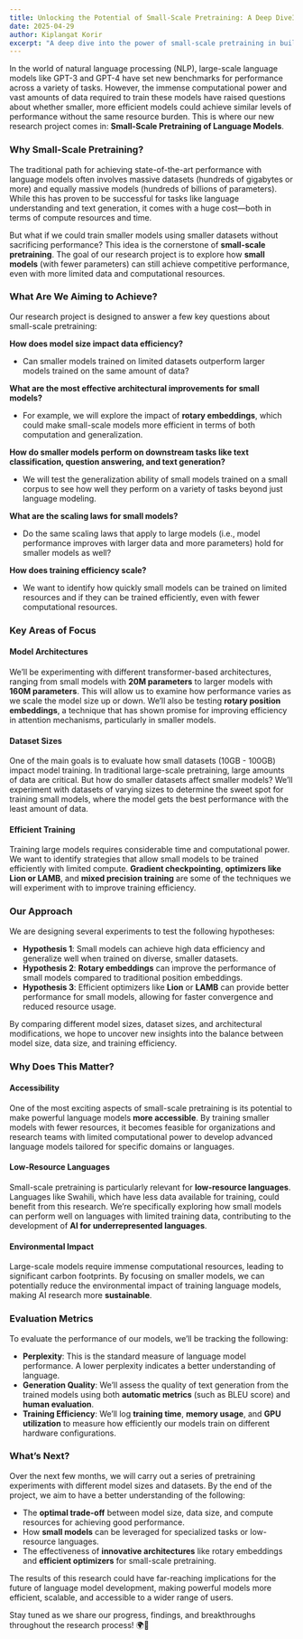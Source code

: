 ```yaml
---
title: Unlocking the Potential of Small-Scale Pretraining: A Deep DiveInto Efficient Language Models
date: 2025-04-29
author: Kiplangat Korir
excerpt: "A deep dive into the power of small-scale pretraining in building efficient language models, highlighting how even limited resources can drive innovation and accessibility."
---
```


In the world of natural language processing (NLP), large-scale language models like GPT-3 and GPT-4 have set new benchmarks for performance across a variety of tasks. However, the immense computational power and vast amounts of data required to train these models have raised questions about whether smaller, more efficient models could achieve similar levels of performance without the same resource burden. This is where our new research project comes in: **Small-Scale Pretraining of Language Models**.

### Why Small-Scale Pretraining?

The traditional path for achieving state-of-the-art performance with language models often involves massive datasets (hundreds of gigabytes or more) and equally massive models (hundreds of billions of parameters). While this has proven to be successful for tasks like language understanding and text generation, it comes with a huge cost—both in terms of compute resources and time.

But what if we could train smaller models using smaller datasets without sacrificing performance? This idea is the cornerstone of **small-scale pretraining**. The goal of our research project is to explore how **small models** (with fewer parameters) can still achieve competitive performance, even with more limited data and computational resources.

### What Are We Aiming to Achieve?

Our research project is designed to answer a few key questions about small-scale pretraining:

**How does model size impact data efficiency?**  
   - Can smaller models trained on limited datasets outperform larger models trained on the same amount of data?

**What are the most effective architectural improvements for small models?**  
   - For example, we will explore the impact of **rotary embeddings**, which could make small-scale models more efficient in terms of both computation and generalization.

**How do smaller models perform on downstream tasks like text classification, question answering, and text generation?**  
   - We will test the generalization ability of small models trained on a small corpus to see how well they perform on a variety of tasks beyond just language modeling.

**What are the scaling laws for small models?**  
   - Do the same scaling laws that apply to large models (i.e., model performance improves with larger data and more parameters) hold for smaller models as well?

**How does training efficiency scale?**  
   - We want to identify how quickly small models can be trained on limited resources and if they can be trained efficiently, even with fewer computational resources.

### Key Areas of Focus

#### **Model Architectures**
We’ll be experimenting with different transformer-based architectures, ranging from small models with **20M parameters** to larger models with **160M parameters**. This will allow us to examine how performance varies as we scale the model size up or down. We’ll also be testing **rotary position embeddings**, a technique that has shown promise for improving efficiency in attention mechanisms, particularly in smaller models.

#### **Dataset Sizes**
One of the main goals is to evaluate how small datasets (10GB - 100GB) impact model training. In traditional large-scale pretraining, large amounts of data are critical. But how do smaller datasets affect smaller models? We’ll experiment with datasets of varying sizes to determine the sweet spot for training small models, where the model gets the best performance with the least amount of data.

#### **Efficient Training**
Training large models requires considerable time and computational power. We want to identify strategies that allow small models to be trained efficiently with limited compute. **Gradient checkpointing**, **optimizers like Lion or LAMB**, and **mixed precision training** are some of the techniques we will experiment with to improve training efficiency.

### Our Approach

We are designing several experiments to test the following hypotheses:

- **Hypothesis 1**: Small models can achieve high data efficiency and generalize well when trained on diverse, smaller datasets.
- **Hypothesis 2**: **Rotary embeddings** can improve the performance of small models compared to traditional position embeddings.
- **Hypothesis 3**: Efficient optimizers like **Lion** or **LAMB** can provide better performance for small models, allowing for faster convergence and reduced resource usage.

By comparing different model sizes, dataset sizes, and architectural modifications, we hope to uncover new insights into the balance between model size, data size, and training efficiency.

### Why Does This Matter?

#### **Accessibility**
One of the most exciting aspects of small-scale pretraining is its potential to make powerful language models **more accessible**. By training smaller models with fewer resources, it becomes feasible for organizations and research teams with limited computational power to develop advanced language models tailored for specific domains or languages.

#### **Low-Resource Languages**
Small-scale pretraining is particularly relevant for **low-resource languages**. Languages like Swahili, which have less data available for training, could benefit from this research. We’re specifically exploring how small models can perform well on languages with limited training data, contributing to the development of **AI for underrepresented languages**.

#### **Environmental Impact**
Large-scale models require immense computational resources, leading to significant carbon footprints. By focusing on smaller models, we can potentially reduce the environmental impact of training language models, making AI research more **sustainable**.

### Evaluation Metrics

To evaluate the performance of our models, we’ll be tracking the following:

- **Perplexity**: This is the standard measure of language model performance. A lower perplexity indicates a better understanding of language.
- **Generation Quality**: We’ll assess the quality of text generation from the trained models using both **automatic metrics** (such as BLEU score) and **human evaluation**.
- **Training Efficiency**: We’ll log **training time**, **memory usage**, and **GPU utilization** to measure how efficiently our models train on different hardware configurations.

### What’s Next?

Over the next few months, we will carry out a series of pretraining experiments with different model sizes and datasets. By the end of the project, we aim to have a better understanding of the following:

- The **optimal trade-off** between model size, data size, and compute resources for achieving good performance.
- How **small models** can be leveraged for specialized tasks or low-resource languages.
- The effectiveness of **innovative architectures** like rotary embeddings and **efficient optimizers** for small-scale pretraining.

The results of this research could have far-reaching implications for the future of language model development, making powerful models more efficient, scalable, and accessible to a wider range of users.

Stay tuned as we share our progress, findings, and breakthroughs throughout the research process! 🌍🤖
